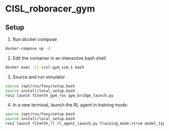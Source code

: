 # CISL_roboracer_gym
## Setup
1. Run docker compose
```bash
docker-compose up -d
```

2. Edit the container in an interactive bash shell
```bash
docker exec -it cisl-gym_sim_1 bash
``` 
3. Source and run simulator
```bash
source /opt/ros/foxy/setup.bash
source install/local_setup.bash
ros2 launch f1tenth_gym_ros gym_bridge_launch.py
```

4. In a new terminal, launch the RL agent in training mode:
```bash
source /opt/ros/foxy/setup.bash
source install/local_setup.bash
ros2 launch f1tenth_rl rl_agent_launch.py training_mode:=true model_type:=dqn
```